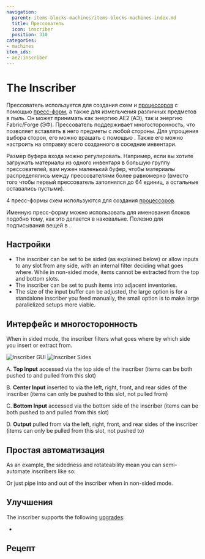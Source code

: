 ```yaml
---
navigation:
  parent: items-blocks-machines/items-blocks-machines-index.md
  title: Прессователь
  icon: inscriber
  position: 310
categories:
- machines
item_ids:
- ae2:inscriber
---
```


# The Inscriber

<BlockImage id="inscriber" scale="8" />

Прессователь используется для создания схем и [процессоров](processors.md) с помощью [пресс-форм](presses.md), а также для измельчения различных предметов в пыль.
Он может принимать как энергию AE2 (АЭ), так и энергию Fabric/Forge (ЭФ). Прессователь поддерживает многосторонность, что позволяет вставлять в него предметы с любой стороны. Для упрощения выбора сторон, его можно вращать с помощью <ItemLink id="certus_quartz_wrench" />.
Также его можно настроить на отправку всего созданного в соседние инвентари.

Размер буфера входа можно регулировать. Например, если вы хотите загружать материалы из одного инвентаря в большую группу прессователей, вам нужен маленький буфер, чтобы материалы распределялись между прессователями более равномерно (вместо того чтобы первый прессователь заполнялся до 64 единиц, а остальные оставались пустыми).

4 пресс-формы схем используются для создания [процессоров](processors.md).

<Row>
  <ItemImage id="silicon_press" scale="4" />

  <ItemImage id="logic_processor_press" scale="4" />

  <ItemImage id="calculation_processor_press" scale="4" />

  <ItemImage id="engineering_processor_press" scale="4" />
</Row>

Именную пресс-форму можно использовать для именования блоков подобно тому, как это делается в наковальне. Полезно для подписывания вещей в <ItemLink id="pattern_access_terminal" />.

<ItemImage id="name_press" scale="4" />

## Настройки

* The inscriber can be set to be sided (as explained below) or allow inputs to any slot from any side, with an internal filter deciding
    what goes where. While in non-sided mode, items cannot be extracted from the top and bottom slots.
* The inscriber can be set to push items into adjacent inventories.
* The size of the input buffer can be adjusted, the large option is for a standalone inscriber you feed manually, the
small option is to make large parallelized setups more viable.

## Интерфейс и многосторонность

When in sided mode, the inscriber filters what goes where by which side you insert or extract from.

![Inscriber GUI](../assets/diagrams/inscriber_gui.png) ![Inscriber Sides](../assets/diagrams/inscriber_sides.png)

A. **Top Input** accessed via the top side of the inscriber (items can be both pushed to and pulled from this slot)

B. **Center Input** inserted to via the left, right, front, and rear sides of the inscriber (items can only be pushed to this slot, not pulled from)

C. **Bottom Input** accessed via the bottom side of the inscriber (items can be both pushed to and pulled from this slot)

D. **Output** pulled from via the left, right, front, and rear sides of the inscriber (items can only be pulled from this slot, not pushed to)

## Простая автоматизация

As an example, the sidedness and rotateability mean you can semi-automate inscribers like so:

<GameScene zoom="4" background="transparent">
  <ImportStructure src="../assets/assemblies/inscriber_hopper_automation.snbt" />
  <IsometricCamera yaw="195" pitch="30" />
</GameScene>

Or just pipe into and out of the inscriber when in non-sided mode.

## Улучшения

The inscriber supports the following [upgrades](upgrade_cards.md):

*   <ItemLink id="speed_card" />

## Рецепт

<RecipeFor id="inscriber" />
